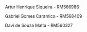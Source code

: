 Artur Henrique Siqueira - RM566986 

Gabriel Gomes Caramico - RM568409

Davi de Souza Malta - RM560327
